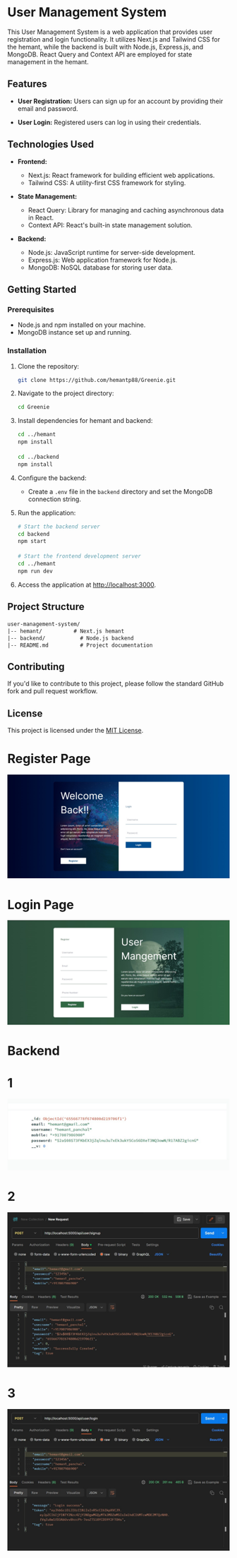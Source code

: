 # User Management System

This User Management System is a web application that provides user registration and login functionality. It utilizes Next.js and Tailwind CSS for the hemant, while the backend is built with Node.js, Express.js, and MongoDB. React Query and Context API are employed for state management in the hemant.

## Features

- **User Registration:** Users can sign up for an account by providing their email and password.

- **User Login:** Registered users can log in using their credentials.

## Technologies Used

- **Frontend:**

  - Next.js: React framework for building efficient web applications.
  - Tailwind CSS: A utility-first CSS framework for styling.

- **State Management:**

  - React Query: Library for managing and caching asynchronous data in React.
  - Context API: React's built-in state management solution.

- **Backend:**
  - Node.js: JavaScript runtime for server-side development.
  - Express.js: Web application framework for Node.js.
  - MongoDB: NoSQL database for storing user data.

## Getting Started

### Prerequisites

- Node.js and npm installed on your machine.
- MongoDB instance set up and running.

### Installation

1. Clone the repository:

   ```bash
   git clone https://github.com/hemantp88/Greenie.git
   ```

2. Navigate to the project directory:

   ```bash
   cd Greenie
   ```

3. Install dependencies for hemant and backend:

   ```bash
   cd ../hemant
   npm install

   cd ../backend
   npm install
   ```

4. Configure the backend:

   - Create a `.env` file in the `backend` directory and set the MongoDB connection string.

5. Run the application:

   ```bash
   # Start the backend server
   cd backend
   npm start

   # Start the frontend development server
   cd ../hemant
   npm run dev
   ```

6. Access the application at [http://localhost:3000](http://localhost:3000).

## Project Structure

```
user-management-system/
|-- hemant/          # Next.js hemant
|-- backend/           # Node.js backend
|-- README.md          # Project documentation
```

## Contributing

If you'd like to contribute to this project, please follow the standard GitHub fork and pull request workflow.

## License

This project is licensed under the [MIT License](LICENSE).
# Register Page
![Alt text](./images/image.png)

# Login Page
![Alt text](./images/image1.png)
# Backend 
# 1
![Alt text](./images/image2.png)
# 2
![Alt text](./images/image3.png)
# 3
![Alt text](./images/image4.png)
<!-- ![Alt text](image5.png) -->
